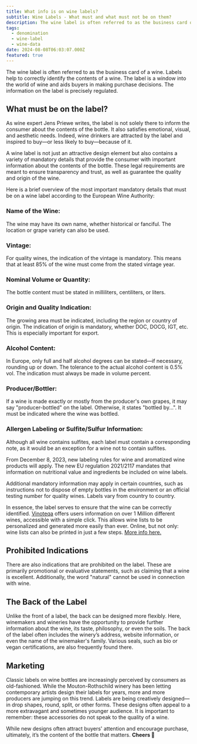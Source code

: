 ```yaml
---
title: What info is on wine labels?
subtitle: Wine Labels - What must and what must not be on them?
description: The wine label is often referred to as the business card of a wine. Labels help to correctly identify the contents of a wine. The label is a window into the world of wine and aids buyers in making purchase decisions.
tags:
  - denomination
  - wine-label
  - wine-data
date: 2024-08-08T06:03:07.000Z
featured: true
---
```


The wine label is often referred to as the business card of a wine. Labels help to correctly identify the contents of a wine. The label is a window into the world of wine and aids buyers in making purchase decisions. The information on the label is precisely regulated.

## What must be on the label?

As wine expert Jens Priewe writes, the label is not solely there to inform the consumer about the contents of the bottle. It also satisfies emotional, visual, and aesthetic needs. Indeed, wine drinkers are attracted by the label and inspired to buy—or less likely to buy—because of it.

A wine label is not just an attractive design element but also contains a variety of mandatory details that provide the consumer with important information about the contents of the bottle. These legal requirements are meant to ensure transparency and trust, as well as guarantee the quality and origin of the wine.

Here is a brief overview of the most important mandatory details that must be on a wine label according to the European Wine Authority:

### Name of the Wine:

The wine may have its own name, whether historical or fanciful. The location or grape variety can also be used.

### Vintage:

For quality wines, the indication of the vintage is mandatory. This means that at least 85% of the wine must come from the stated vintage year.

### Nominal Volume or Quantity:

The bottle content must be stated in milliliters, centiliters, or liters.

### Origin and Quality Indication:

The growing area must be indicated, including the region or country of origin. The indication of origin is mandatory, whether DOC, DOCG, IGT, etc. This is especially important for export.

### Alcohol Content:

In Europe, only full and half alcohol degrees can be stated—if necessary, rounding up or down. The tolerance to the actual alcohol content is 0.5% vol. The indication must always be made in volume percent.

### Producer/Bottler:

If a wine is made exactly or mostly from the producer's own grapes, it may say "producer-bottled" on the label. Otherwise, it states "bottled by...". It must be indicated where the wine was bottled.

### Allergen Labeling or Sulfite/Sulfur Information:

Although all wine contains sulfites, each label must contain a corresponding note, as it would be an exception for a wine not to contain sulfites.

From December 8, 2023, new labeling rules for wine and aromatized wine products will apply. The new EU regulation 2021/2117 mandates that information on nutritional value and ingredients be included on wine labels.

Additional mandatory information may apply in certain countries, such as instructions not to dispose of empty bottles in the environment or an official testing number for quality wines. Labels vary from country to country.

In essence, the label serves to ensure that the wine can be correctly identified. [Vinoteqa](/en) offers users information on over 1 Million different wines, accessible with a simple click. This allows wine lists to be personalized and generated more easily than ever. Online, but not only: wine lists can also be printed in just a few steps. [More info here.](/en)

## Prohibited Indications

There are also indications that are prohibited on the label. These are primarily promotional or evaluative statements, such as claiming that a wine is excellent. Additionally, the word "natural" cannot be used in connection with wine.

## The Back of the Label

Unlike the front of a label, the back can be designed more flexibly. Here, winemakers and wineries have the opportunity to provide further information about the wine, its taste, philosophy, or even the soils. The back of the label often includes the winery’s address, website information, or even the name of the winemaker's family. Various seals, such as bio or vegan certifications, are also frequently found there.

## Marketing

Classic labels on wine bottles are increasingly perceived by consumers as old-fashioned. While the Mouton-Rothschild winery has been letting contemporary artists design their labels for years, more and more producers are jumping on this trend. Labels are being creatively designed—in drop shapes, round, split, or other forms. These designs often appeal to a more extravagant and sometimes younger audience. It is important to remember: these accessories do not speak to the quality of a wine.

While new designs often attract buyers' attention and encourage purchase, ultimately, it’s the content of the bottle that matters. **Cheers 🍷**
